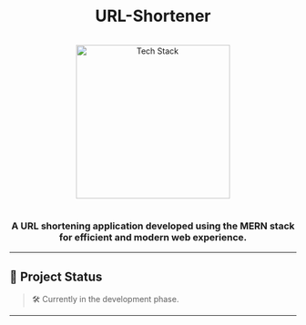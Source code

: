 <h1 align="center">
  <br>
  URL-Shortener
  <br>
</h1>

<div align="center">
  <a href="https://github.com/soumadip-dev">
    <img src="https://skillicons.dev/icons?i=nodejs,express,mongodb,react,redux,tailwind,github" alt="Tech Stack" width="270" style="padding: 15px 0;">
  </a>
</div>

<h3 align="center">
A URL shortening application developed using the MERN stack for efficient and modern web experience.
</h3>

---

## 🚧 Project Status

> 🛠️ Currently in the development phase.

---

<!--
## 🌟 Features (Planned)

- 📝 **Tweet Posting** – Users can create short posts (tweets) with optional media.
- 💬 **Replies & Threads** – Engage in threaded conversations.
- ❤️ **Likes & Reposts** – Interact with tweets using likes and repost functionality.
- 🧑‍🤝‍🧑 **Follow System** – Follow users and curate a personalized feed.
- 🔐 **User Authentication** – Secure login and registration using JWT.
- 📱 **Mobile-First UI** – Built with React Native for a smooth mobile experience.

---

## 🛠 Tech Stack & Architecture

- **Frontend**: React Native with Expo – for rapid mobile development.
- **Backend**: Node.js with Express – RESTful API structure.
- **Database**: MongoDB with Mongoose – flexible document-based storage.
- **Authentication**: Clerk – secure and scalable authentication solution.

--- -->
